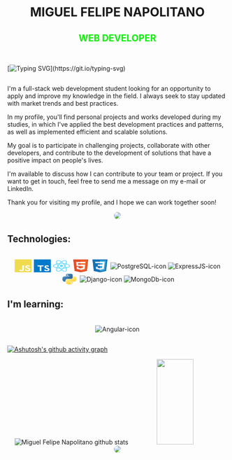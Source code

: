 <h1 align="center">MIGUEL FELIPE NAPOLITANO</h1>
<h2 align="center" style="color: #0DF205;" >WEB DEVELOPER</h2>
<br/>


[![Typing SVG](https://readme-typing-svg.herokuapp.com/?color=0DF205&size=35&center=true&vCenter=true&width=1000&lines=Hello!;Very+welcome+to+my+Github+page!;Feel+free!)](https://git.io/typing-svg)

##

<div>
  I'm a full-stack web development student looking for an opportunity to apply and improve my knowledge in the field. I always seek to stay updated with market trends and best practices.

In my profile, you'll find personal projects and works developed during my studies, in which I've applied the best development practices and patterns, as well as implemented efficient and scalable solutions.

My goal is to participate in challenging projects, collaborate with other developers, and contribute to the development of solutions that have a positive impact on people's lives.

I'm available to discuss how I can contribute to your team or project. If you want to get in touch, feel free to send me a message on my e-mail or LinkedIn.

Thank you for visiting my profile, and I hope we can work together soon!
</div>

<div align="center"> 
  <a href="https://www.linkedin.com/in/miguel-felipe-napolitano-70407776/" target="_blank"><img src="https://img.shields.io/badge/-LinkedIn-%230077B5?style=for-the-badge&logo=linkedin&logoColor=white" style="border-radius: 30px" target="_blank"></a> 
</div> 

## Technologies:
<div style="display: inline_block" align="center"><br>
  <img align="center" alt="JavaScript-icon" height="30" width="40" src="https://raw.githubusercontent.com/devicons/devicon/master/icons/javascript/javascript-plain.svg">
  <img align="center" alt="TypeScript-icon" height="30" width="40" src="https://raw.githubusercontent.com/devicons/devicon/master/icons/typescript/typescript-plain.svg">
  <img align="center" alt="React-icon" height="30" width="40" src="https://raw.githubusercontent.com/devicons/devicon/master/icons/react/react-original.svg">
  <img align="center" alt="HTML-icon" height="30" width="40" src="https://raw.githubusercontent.com/devicons/devicon/master/icons/html5/html5-original.svg">
  <img align="center" alt="CSS-icon" height="30" width="40" src="https://raw.githubusercontent.com/devicons/devicon/master/icons/css3/css3-original.svg">
 <img align="center" alt="PostgreSQL-icon" height="30" width="40" src="https://cdn.jsdelivr.net/gh/devicons/devicon/icons/postgresql/postgresql-plain-wordmark.svg" />
  <img align="center" alt="ExpressJS-icon" height="30" width="40" src="https://cdn.jsdelivr.net/gh/devicons/devicon/icons/express/express-original.svg" />  
  <img align="center" alt="Python-icon" height="30" width="40" src="https://raw.githubusercontent.com/devicons/devicon/master/icons/python/python-original.svg">
  <img align="center" alt="Django-icon" height="30" width="40" src="https://cdn.jsdelivr.net/gh/devicons/devicon/icons/django/django-plain.svg">
  <img align="center" alt="MongoDb-icon" height="30" width="40" src="https://cdn.jsdelivr.net/gh/devicons/devicon/icons/mongodb/mongodb-original-wordmark.svg">
  
  
</div> 

## I'm learning:
<div style="display: inline_block" align="center"><br>
  <img align="center" alt="Angular-icon" height="30" width="40" src="https://cdn.jsdelivr.net/gh/devicons/devicon/icons/angularjs/angularjs-plain.svg">
</div>

##

[![Ashutosh's github activity graph](https://github-readme-activity-graph.cyclic.app/graph?username=Miguelnapolitano&bg_color=010a01&color=078c03&line=065b13&point=0df205&area=true&hide_border=true)](https://github.com/ashutosh00710/github-readme-activity-graph)

<div align="center">  
  <img width="49%" height="195px" src="https://github-readme-stats.vercel.app/api?username=Miguelnapolitano&show_icons=true&count_private=true&hide_border=true&title_color=0DF205&icon_color=0DF205&text_color=038C3E&bg_color=0d1117" alt="Miguel Felipe Napolitano github stats" /> 
  <img width="41%" height="195px" src="https://github-readme-stats.vercel.app/api/top-langs/?username=Miguelnapolitano&layout=compact&hide_border=true&title_color=0DF205&text_color=038C3E&bg_color=0d1117" />
</div>

<div align="center"> 
  <a href="https://www.linkedin.com/in/miguel-felipe-napolitano-70407776/" target="_blank"><img src="https://img.shields.io/badge/-LinkedIn-%230077B5?style=for-the-badge&logo=linkedin&logoColor=white" style="border-radius: 30px" target="_blank"></a> 
</div> 
